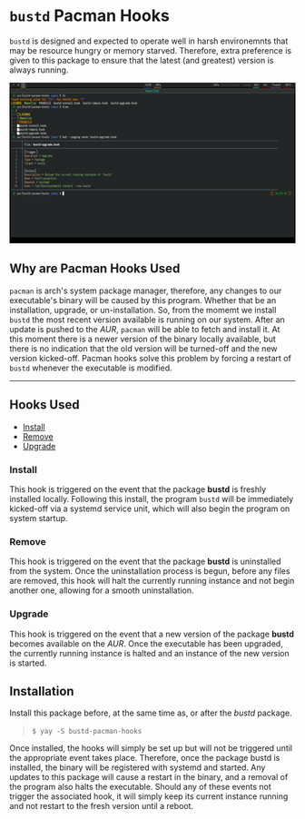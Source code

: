 # `bustd` Pacman Hooks

`bustd` is designed and expected to operate well in harsh environemnts that
may be resource hungry or memory starved. Therefore, extra preference is given to this
package to ensure that the latest (and greatest) version is always running.

![Hooks Directory Tree](pacman-hooks-scrot.png "Bustd Pacman Hooks")

## Why are Pacman Hooks Used

`pacman` is arch's system package manager, therefore, any changes to our executable's
binary will be caused by this program. Whether that be an installation, upgrade, or
un-installation. So, from the momemt we install `bustd` the most recent version available
is running on our system. After an update is pushed to the *AUR*, `pacman` will be able
to fetch and install it. At this moment there is a newer version of the binary locally
available, but there is no indication that the old version will be turned-off and the new
version kicked-off. Pacman hooks solve this problem by forcing a restart of `bustd`
whenever the executable is modified.

---

## Hooks Used

- [Install](#hooks-used-install)
- [Remove](#hooks-used-remove)
- [Upgrade](#hooks-used-upgrade)

### Install<a name="hooks-used-install"></a>

This hook is triggered on the event that the package **bustd** is freshly installed
locally. Following this install, the program `bustd` will be immediately kicked-off via
a systemd service unit, which will also begin the program on system startup.

### Remove<a name="hooks-used-remove"></a>

This hook is triggered on the event that the package **bustd** is uninstalled from the
system. Once the uninstallation process is begun, before any files are removed, this hook
will halt the currently running instance and not begin another one, allowing for a smooth
uninstallation.

### Upgrade<a name="hooks-used-upgrade"></a>

This hook is triggered on the event that a new version of the package **bustd** becomes
available on the *AUR*. Once the executable has been upgraded, the currently running
instance is halted and an instance of the new version is started.

## Installation

Install this package before, at the same time as, or after the *bustd* package.

> `$ yay -S bustd-pacman-hooks`

Once installed, the hooks will simply be set up but will not be triggered until the
appropriate event takes place. Therefore, once the package bustd is installed, the binary
will be registered with systemd and started. Any updates to this package will cause
a restart in the binary, and a removal of the program also halts the executable. Should
any of these events not trigger the associated hook, it will simply keep its current
instance running and not restart to the fresh version until a reboot.

